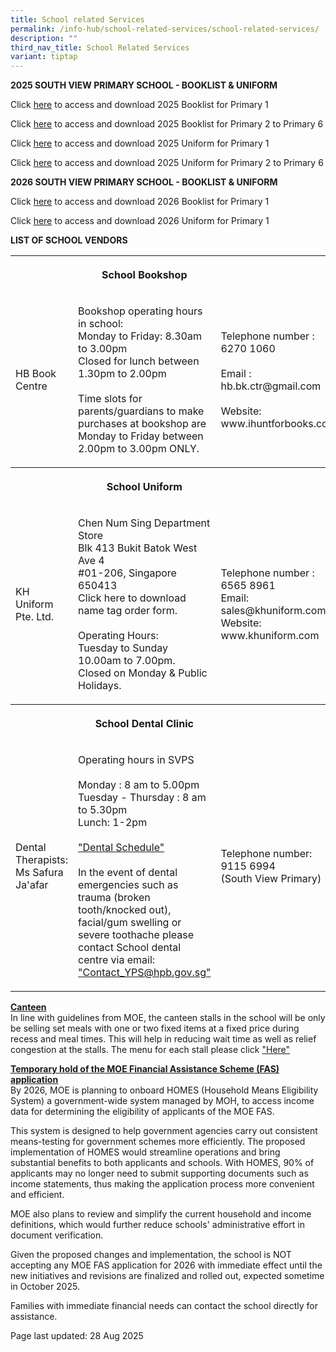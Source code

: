 ```yaml
---
title: School related Services
permalink: /info-hub/school-related-services/school-related-services/
description: ""
third_nav_title: School Related Services
variant: tiptap
---
```

<p><strong>2025 SOUTH VIEW PRIMARY SCHOOL - BOOKLIST &amp; UNIFORM<br></strong>
</p>
<p>Click <a href="https://drive.google.com/file/d/1OsJ07sPn6KmJHIyHh7IG3zskWyfAEA2e/view?usp=sharing" rel="noopener" target="_blank">here</a> to
access and download 2025 Booklist for Primary 1</p>
<p>Click <a href="https://drive.google.com/drive/folders/12mphKYKhA9xLeZLCaZs7uyxxpypWFbSc?usp=sharing" rel="noopener" target="_blank">here</a> to
access and download 2025 Booklist for Primary 2 to Primary 6</p>
<p>Click <a href="https://drive.google.com/file/d/19kzsvllbxHxU5giU1E1_LilyDI6ouNOB/view?usp=sharing" rel="noopener" target="_blank">here</a> to
access and download 2025 Uniform for Primary 1</p>
<p>Click <a href="https://drive.google.com/file/d/1E-2Qme8I8nQTM_UFWBjqWwpa_tnE_ndT/view?usp=sharing" rel="noopener" target="_blank">here</a> to
access and download 2025 Uniform for Primary 2 to Primary 6</p>
<p></p>
<p><strong>2026 SOUTH VIEW PRIMARY SCHOOL - BOOKLIST &amp; UNIFORM</strong>
</p>
<p></p>
<p>Click <a href="https://drive.google.com/drive/folders/19D9OI1VBm82FdUGC_1y2WWdZY_15OIBK?usp=sharing" rel="noopener" target="_blank">here</a> to
access and download 2026 Booklist for Primary 1</p>
<p>Click <a href="https://drive.google.com/file/d/13HVaULNRug1Ei_qPv_5vx-ZMQDanqdmz/view?usp=sharing" rel="noopener" target="_blank">here</a> to
access and download 2026 Uniform for Primary 1
<br>
</p>
<p><strong>LIST OF SCHOOL VENDORS<br></strong>
</p>
<table style="minWidth: 75px">
<colgroup>
<col>
<col>
<col>
</colgroup>
<tbody>
<tr>
<th rowspan="1" colspan="1">
<p></p>
</th>
<th rowspan="1" colspan="1">
<p>School Bookshop</p>
</th>
<th rowspan="1" colspan="1">
<p></p>
</th>
</tr>
<tr>
<td rowspan="1" colspan="1">
<p>HB Book Centre</p>
</td>
<td rowspan="1" colspan="1">
<p>Bookshop operating hours in school:
<br>Monday to Friday: 8.30am to 3.00pm
<br>Closed for lunch between 1.30pm to 2.00pm
<br>
<br>Time slots for parents/guardians to make purchases at bookshop are Monday
to Friday between 2.00pm to 3.00pm ONLY.</p>
</td>
<td rowspan="1" colspan="1">
<p>Telephone number : 6270 1060
<br>
<br>Email : hb.bk.ctr@gmail.com
<br>
<br>Website: www.ihuntforbooks.com
<br>
</p>
</td>
</tr>
<tr>
<th rowspan="1" colspan="1">
<p></p>
</th>
<th rowspan="1" colspan="1">
<p>School Uniform</p>
</th>
<th rowspan="1" colspan="1">
<p></p>
</th>
</tr>
<tr>
<td rowspan="1" colspan="1">
<p>KH Uniform Pte. Ltd.</p>
</td>
<td rowspan="1" colspan="1">
<p>Chen Num Sing Department Store
<br>Blk 413 Bukit Batok West Ave 4
<br>#01-206, Singapore 650413
<br>Click here to download name tag order form.
<br>
<br>Operating Hours:
<br>Tuesday to Sunday 10.00am to 7.00pm.
<br>Closed on Monday &amp; Public Holidays.</p>
</td>
<td rowspan="1" colspan="1">
<p>Telephone number : 6565 8961
<br>Email: sales@khuniform.com
<br>Website: www.khuniform.com</p>
</td>
</tr>
<tr>
<th rowspan="1" colspan="1">
<p></p>
</th>
<th rowspan="1" colspan="1">
<p>School Dental Clinic</p>
</th>
<th rowspan="1" colspan="1">
<p></p>
</th>
</tr>
<tr>
<td rowspan="1" colspan="1">
<p>Dental Therapists: Ms Safura Ja'afar</p>
</td>
<td rowspan="1" colspan="1">
<p>Operating hours in SVPS
<br>
<br>Monday : 8 am to 5.00pm
<br>Tuesday - Thursday : 8 am to 5.30pm
<br>Lunch: 1-2pm
<br>
<br><a href="https://drive.google.com/file/d/1PQxYFAvnXz2ZX56BGWW-F5Xj2rQ8IuDJ/view?usp=drive_link" rel="noopener" target="_blank">"Dental Schedule"</a>
<br>
<br>In the event of dental emergencies such as trauma (broken tooth/knocked
out), facial/gum swelling or severe toothache please contact School dental
centre via email: <a href="mailto:Contact_YPS@hpb.gov.sg" rel="noopener" target="_blank">"Contact_YPS@hpb.gov.sg"</a>
<br>
</p>
</td>
<td rowspan="1" colspan="1">
<p>Telephone number:
<br>9115 6994
<br>(South View Primary)
<br>
</p>
</td>
</tr>
</tbody>
</table>
<p></p>
<p><strong><u>Canteen<br></u></strong>In line with guidelines from MOE, the
canteen stalls in the school will be only be selling set meals with one
or two fixed items at a fixed price during recess and meal times. This
will help in reducing wait time as well as relief congestion at the stalls.
The menu for each stall please click&nbsp;<a href="https://drive.google.com/file/d/1-GiVM1M8VJ-4ZBRn8q45gjhqjHzPBS8h/view?usp=sharing" rel="noopener" target="_blank">"Here"</a>
</p>
<p></p>
<p><strong><u>Temporary hold of the MOE Financial Assistance Scheme (FAS) application<br></u></strong>By
2026, MOE is planning to onboard HOMES (Household Means Eligibility System)
a government-wide system managed by MOH, to access income data for determining
the eligibility of applicants of the MOE FAS.</p>
<p>This system is designed to help government agencies carry out consistent
means-testing for government schemes more efficiently. The proposed implementation
of HOMES would streamline operations and bring substantial benefits to
both applicants and schools. With HOMES, 90% of applicants may no longer
need to submit supporting documents such as income statements, thus making
the application process more convenient and efficient.</p>
<p>MOE also plans to review and simplify the current household and income
definitions, which would further reduce schools' administrative effort
in document verification.</p>
<p>Given the proposed changes and implementation, the school is NOT accepting
any MOE FAS application for 2026 with immediate effect until the new initiatives
and revisions are finalized and rolled out, expected sometime in October
2025.</p>
<p>Families with immediate financial needs can contact the school directly
for assistance.</p>
<p></p>
<p>Page last updated: 28 Aug 2025</p>